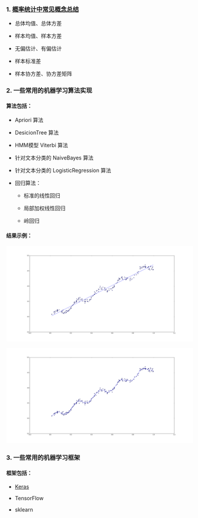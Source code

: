 ### 1. [概率统计中常见概念总结](https://github.com/lining0806/MachineLearingAlgorithm/blob/master/math_notes/README.md)

* 总体均值、总体方差

* 样本均值、样本方差

* 无偏估计、有偏估计

* 样本标准差

* 样本协方差、协方差矩阵

### 2. 一些常用的机器学习算法实现

#### 算法包括：

* Apriori 算法

* DesicionTree 算法

* HMM模型 Viterbi 算法

* 针对文本分类的 NaiveBayes 算法

* 针对文本分类的 LogisticRegression 算法

* 回归算法：

	* 标准的线性回归
	
	* 局部加权线性回归
	
	* 岭回归

#### 结果示例：

![image](./algo_notes/Regression/standRegresResults.png)

![image](./algo_notes/Regression/lwlrResults.png)

### 3. 一些常用的机器学习框架

#### 框架包括：

* [Keras](./ml_notes/Keras/%E6%B7%B1%E5%BA%A6%E5%AD%A6%E4%B9%A0%E4%B9%8BKeras%E5%85%A5%E9%97%A8.md)

* TensorFlow

* sklearn